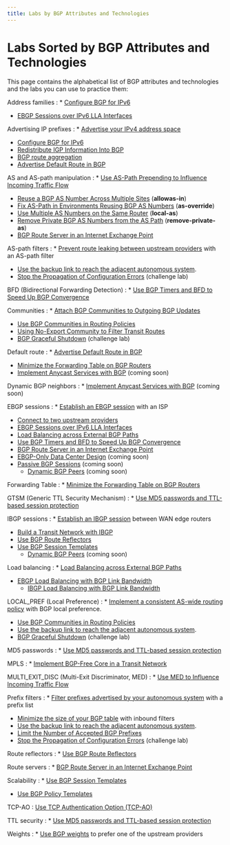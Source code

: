 ```yaml
---
title: Labs by BGP Attributes and Technologies
---
```

# Labs Sorted by BGP Attributes and Technologies

This page contains the alphabetical list of BGP attributes and technologies and the labs you can use to practice them:

Address families
: * [Configure BGP for IPv6](basic/4-ipv6.md)
  * [EBGP Sessions over IPv6 LLA Interfaces](basic/d-interface.md)

Advertising IP prefixes
: * [Advertise your IPv4 address space](basic/3-originate.md)
  * [Configure BGP for IPv6](basic/4-ipv6.md)
  * [Redistribute IGP Information Into BGP](basic/5-redistribute.md)
  * [BGP route aggregation](basic/8-aggregate.md)
  * [Advertise Default Route in BGP](basic/c-default-route.md)

AS and AS-path manipulation
: * [Use AS-Path Prepending to Influence Incoming Traffic Flow](policy/7-prepend.md)
  * [Reuse a BGP AS Number Across Multiple Sites](session/1-allowas_in.md) (**allowas-in**)
  * [Fix AS-Path in Environments Reusing BGP AS Numbers](session/2-asoverride.md) (**as-override**)
  * [Use Multiple AS Numbers on the Same Router](session/3-localas.md) (**local-as**)
  * [Remove Private BGP AS Numbers from the AS Path](session/4-removeprivate.md) (**remove-private-as**)
  * [BGP Route Server in an Internet Exchange Point](session/5-routeserver.md)

AS-path filters
: * [Prevent route leaking between upstream providers](policy/2-stop-transit.md) with an AS-path filter
  * [Use the backup link to reach the adjacent autonomous system](policy/a-locpref-route-map.md).
  * [Stop the Propagation of Configuration Errors](challenge/04-block-fat-fingers.md) (challenge lab)

BFD (Bidirectional Forwarding Detection)
: * [Use BGP Timers and BFD to Speed Up BGP Convergence](basic/7-bfd.md)

Communities
: * [Attach BGP Communities to Outgoing BGP Updates](policy/8-community-attach.md)
  * [Use BGP Communities in Routing Policies](policy/9-community-use.md)
  * [Using No-Export Community to Filter Transit Routes](policy/d-no-export.md)
  * [BGP Graceful Shutdown](challenge/03-graceful-shutdown.md) (challenge lab)

Default route
: * [Advertise Default Route in BGP](basic/c-default-route.md)
  * [Minimize the Forwarding Table on BGP Routers](challenge/30-reduce-fib.md)
  * [Implement Anycast Services with BGP](challenge/02-anycast.md) (coming soon)

Dynamic BGP neighbors
: * [Implement Anycast Services with BGP](challenge/02-anycast.md) (coming soon)

EBGP sessions
: * [Establish an EBGP session](basic/1-session.md) with an ISP
  * [Connect to two upstream providers](basic/2-multihomed.md)
  * [EBGP Sessions over IPv6 LLA Interfaces](basic/d-interface.md)
  * [Load Balancing across External BGP Paths](lb/1-ebgp.md)
  * [Use BGP Timers and BFD to Speed Up BGP Convergence](basic/7-bfd.md)
  * [BGP Route Server in an Internet Exchange Point](session/5-routeserver.md)
  * [EBGP-Only Data Center Design](challenge/05-ebgp-dc.md) (coming soon)
  * [Passive BGP Sessions](session/8-passive.md) (coming soon)
	* [Dynamic BGP Peers](session/9-dynamic.md) (coming soon)

Forwarding Table
: * [Minimize the Forwarding Table on BGP Routers](challenge/30-reduce-fib.md)

GTSM (Generic TTL Security Mechanism)
: * [Use MD5 passwords and TTL-based session protection](basic/6-protect.md)

IBGP sessions
: * [Establish an IBGP session](ibgp/1-edge.md) between WAN edge routers
  * [Build a Transit Network with IBGP](ibgp/2-transit.md)
  * [Use BGP Route Reflectors](ibgp/3-rr.md)
  * [Use BGP Session Templates](session/6-templates.md)
	* [Dynamic BGP Peers](session/9-dynamic.md) (coming soon)

Load balancing
: * [Load Balancing across External BGP Paths](lb/1-ebgp.md)
  * [EBGP Load Balancing with BGP Link Bandwidth](lb/2-dmz-bw.md)
	* [IBGP Load Balancing with BGP Link Bandwidth](lb/3-ibgp.md)

LOCAL_PREF (Local Preference)
: * [Implement a consistent AS-wide routing policy](policy/5-local-preference.md) with BGP local preference.
  * [Use BGP Communities in Routing Policies](policy/9-community-use.md)
  * [Use the backup link to reach the adjacent autonomous system](policy/a-locpref-route-map.md).
  * [BGP Graceful Shutdown](challenge/03-graceful-shutdown.md) (challenge lab)

MD5 passwords
: * [Use MD5 passwords and TTL-based session protection](basic/6-protect.md)

MPLS
: * [Implement BGP-Free Core in a Transit Network](challenge/40-mpls-core.md)

MULTI_EXIT_DISC (Multi-Exit Discriminator, MED)
: * [Use MED to Influence Incoming Traffic Flow](policy/6-med.md)

Prefix filters
: * [Filter prefixes advertised by your autonomous system](policy/3-prefix.md) with a prefix list
  * [Minimize the size of your BGP table](policy/4-reduce.md) with inbound filters
  * [Use the backup link to reach the adjacent autonomous system](policy/a-locpref-route-map.md).
  * [Limit the Number of Accepted BGP Prefixes](basic/b-max-prefix.md)
  * [Stop the Propagation of Configuration Errors](challenge/04-block-fat-fingers.md) (challenge lab)

Route reflectors
: * [Use BGP Route Reflectors](ibgp/3-rr.md)

Route servers
: * [BGP Route Server in an Internet Exchange Point](session/5-routeserver.md)

Scalability
: * [Use BGP Session Templates](session/6-templates.md)
  * [Use BGP Policy Templates](session/7-policy.md)

TCP-AO
: [Use TCP Authentication Option (TCP-AO)](basic/9-ao.md)

TTL security
: * [Use MD5 passwords and TTL-based session protection](basic/6-protect.md)

Weights
: * [Use BGP weights](policy/1-weights.md) to prefer one of the upstream providers
